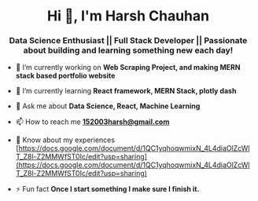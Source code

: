<h1 align="center">Hi 👋, I'm Harsh Chauhan</h1>
<h3 align="center">Data Science Enthusiast || Full Stack Developer || Passionate about building and learning something new each day!</h3>

- 🔭 I’m currently working on **Web Scraping Project, and making MERN stack based portfolio website**

- 🌱 I’m currently learning **React framework, MERN Stack, plotly dash**

- 💬 Ask me about **Data Science, React, Machine Learning**

- 📫 How to reach me **152003harsh@gmail.com**

- 📄 Know about my experiences [https://docs.google.com/document/d/1QC1yqhoqwmixN_4L4diaOlZcWlT_Z8l-Z2MMWfST0Ic/edit?usp=sharing](https://docs.google.com/document/d/1QC1yqhoqwmixN_4L4diaOlZcWlT_Z8l-Z2MMWfST0Ic/edit?usp=sharing)

- ⚡ Fun fact **Once I start something I make sure I finish it.**
